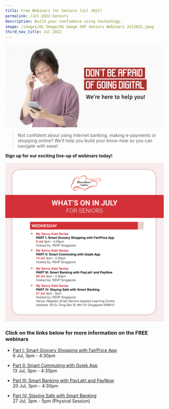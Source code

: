 ```yaml
---
title: Free Webinars for Seniors (Jul 2022)
permalink: /Jul-2022-Seniors
description: Build your confidence using technology.
image: /images/OG Image/OG Image SNT Seniors Webinars Jul2022.jpeg
third_nav_title: Jul 2022
---
```

![Webinars for Seniors - Jul 2022](/images/OG%20Image/OG%20Image%20SNT%20Seniors%20Webinars%20Jul2022.jpeg)

> Not confident about using internet banking, making e-payments or shopping online? We’ll help you build your know-how so you can navigate with ease!

**Sign up for our exciting line-up of webinars today!**

![July free webinars on making secured e-payments for seniors](/images/Jul%202022/Overview_Seniors.jpeg)

### Click on the links below for more information on the FREE webinars

* [Part I: Smart Grocery Shopping with FairPrice App](/seniors/my-savvy-kaki-series/fairprice-app-jul2022)<br>
6 Jul, 3pm - 4:30pm
 
* [Part II: Smart Commuting with Gojek App](/seniors/my-savvy-kaki-series/gojek-app-jul2022)<br>
13 Jul, 3pm - 4:30pm

* [Part III: Smart Banking with PayLah! and PayNow](/seniors/my-savvy-kaki-series/dbs-paylah-paynow-jul2022)<br>
20 Jul, 3pm - 4:30pm

* [Part IV: Staying Safe with Smart Banking](seniors/my-savvy-kaki-series/staying-safe-jul2022)<br>
27 Jul, 3pm - 5pm (Physical Session)